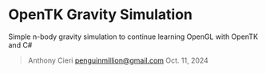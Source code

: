 
# OpenTK Gravity Simulation

Simple n-body gravity simulation to continue learning OpenGL with OpenTK and C#

> Anthony Cieri [penguinmillion@gmail.com](penguinmillion@gmail.com)
> Oct. 11, 2024

